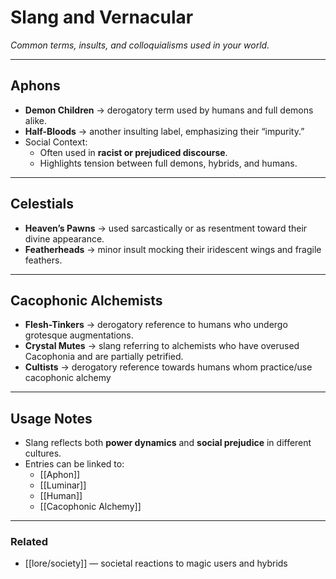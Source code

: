 # Slang and Vernacular
_Common terms, insults, and colloquialisms used in your world._

---

## Aphons
- **Demon Children** → derogatory term used by humans and full demons alike.  
- **Half-Bloods** → another insulting label, emphasizing their “impurity.”  
- Social Context:  
  - Often used in **racist or prejudiced discourse**.  
  - Highlights tension between full demons, hybrids, and humans.  

---

## Celestials
- **Heaven’s Pawns** → used sarcastically or as resentment toward their divine appearance.  
- **Featherheads** → minor insult mocking their iridescent wings and fragile feathers.  

---

## Cacophonic Alchemists
- **Flesh-Tinkers** → derogatory reference to humans who undergo grotesque augmentations.  
- **Crystal Mutes** → slang referring to alchemists who have overused Cacophonia and are partially petrified.  
- **Cultists** → derogatory reference towards humans whom practice/use cacophonic alchemy

---

## Usage Notes
- Slang reflects both **power dynamics** and **social prejudice** in different cultures.  
- Entries can be linked to:  
  - [[Aphon]]  
  - [[Luminar]]  
  - [[Human]]
  - [[Cacophonic Alchemy]]  

---

### Related
- [[lore/society]] — societal reactions to magic users and hybrids  